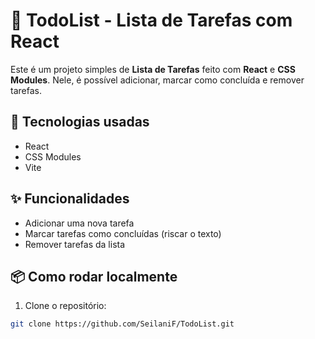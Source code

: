 # 📝 TodoList - Lista de Tarefas com React

Este é um projeto simples de **Lista de Tarefas** feito com **React** e **CSS Modules**. Nele, é possível adicionar, marcar como concluída e remover tarefas.

## 🚀 Tecnologias usadas

- React
- CSS Modules
- Vite

## ✨ Funcionalidades

- Adicionar uma nova tarefa
- Marcar tarefas como concluídas (riscar o texto)
- Remover tarefas da lista

## 📦 Como rodar localmente

1. Clone o repositório:

```bash
git clone https://github.com/SeilaniF/TodoList.git
